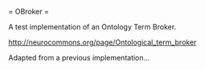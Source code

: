 
= OBroker = 

A test implementation of an Ontology Term Broker.

http://neurocommons.org/page/Ontological_term_broker

Adapted from a previous implementation...


